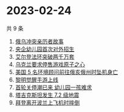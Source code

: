 # 2023-02-24

共 9 条

<!-- BEGIN -->
<!-- 最后更新时间 Fri Feb 24 2023 18:08:45 GMT+0800 (China Standard Time) -->

1. [俄乌冲突亲历者故事](https://www.zhihu.com/search?q=%E4%BF%84%E4%B9%8C%E5%86%B2%E7%AA%81%E4%BA%B2%E5%8E%86%E8%80%85%E6%95%85%E4%BA%8B)
1. [央企幼儿园首次对外招生](https://www.zhihu.com/search?q=%E5%A4%AE%E4%BC%81%E5%B9%BC%E5%84%BF%E5%9B%AD%E9%A6%96%E6%AC%A1%E5%AF%B9%E5%A4%96%E6%8B%9B%E7%94%9F)
1. [艾尔登法环突破两千万套](https://www.zhihu.com/search?q=%E8%89%BE%E5%B0%94%E7%99%BB%E6%B3%95%E7%8E%AF%E7%AA%81%E7%A0%B4%E4%B8%A4%E5%8D%83%E4%B8%87%E5%A5%97)
1. [乌克兰要求停售游戏原子之心](https://www.zhihu.com/search?q=%E4%B9%8C%E5%85%8B%E5%85%B0%E8%A6%81%E6%B1%82%E5%81%9C%E5%94%AE%E6%B8%B8%E6%88%8F%E5%8E%9F%E5%AD%90%E4%B9%8B%E5%BF%83)
1. [美国 5 名环境顾问前往俄亥俄州时坠机身亡](https://www.zhihu.com/search?q=%E7%BE%8E%E5%9B%BD%205%20%E5%90%8D%E7%8E%AF%E5%A2%83%E9%A1%BE%E9%97%AE%E5%89%8D%E5%BE%80%E4%BF%84%E4%BA%A5%E4%BF%84%E5%B7%9E%E6%97%B6%E5%9D%A0%E6%9C%BA%E8%BA%AB%E4%BA%A1)
1. [黎明觉醒手游上线](https://www.zhihu.com/search?q=%E9%BB%8E%E6%98%8E%E8%A7%89%E9%86%92%E6%89%8B%E6%B8%B8%E4%B8%8A%E7%BA%BF)
1. [首轮关停潮已来 幼儿园一孩难求](https://www.zhihu.com/search?q=%E9%A6%96%E8%BD%AE%E5%85%B3%E5%81%9C%E6%BD%AE%E5%B7%B2%E6%9D%A5%20%E5%B9%BC%E5%84%BF%E5%9B%AD%E4%B8%80%E5%AD%A9%E9%9A%BE%E6%B1%82)
1. [塔吉克斯坦发生 7.2 级地震](https://www.zhihu.com/search?q=%E5%A1%94%E5%90%89%E5%85%8B%E6%96%AF%E5%9D%A6%E5%8F%91%E7%94%9F%207.2%20%E7%BA%A7%E5%9C%B0%E9%9C%87)
1. [拜登离开波兰上飞机时摔倒](https://www.zhihu.com/search?q=%E6%8B%9C%E7%99%BB%E7%A6%BB%E5%BC%80%E6%B3%A2%E5%85%B0%E4%B8%8A%E9%A3%9E%E6%9C%BA%E6%97%B6%E6%91%94%E5%80%92)

<!-- END -->

